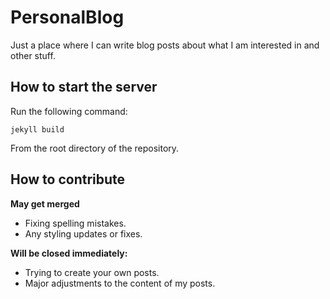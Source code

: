 # PersonalBlog

Just a place where I can write blog posts about what I am interested in and other stuff.

## How to start the server

Run the following command:
```
jekyll build
```
From the root directory of the repository.

## How to contribute

**May get merged**

- Fixing spelling mistakes.
- Any styling updates or fixes.

**Will be closed immediately:**

- Trying to create your own posts.
- Major adjustments to the content of my posts.
